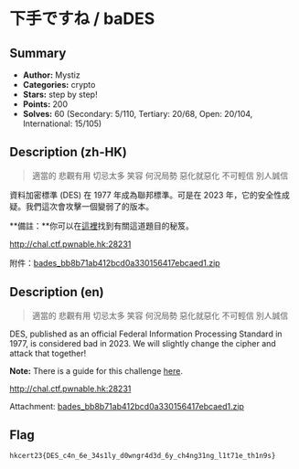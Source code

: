 下手ですね / baDES
===

## Summary
* **Author:** Mystiz
* **Categories:** crypto
* **Stars:** step by step!
* **Points:** 200
* **Solves:** 60 (Secondary: 5/110, Tertiary: 20/68, Open: 20/104, International: 15/105)

## Description (zh-HK)

> 適當的 悲觀有用
> 切忌太多 笑容
> 何況局勢 惡化就惡化
> 不可輕信 別人誠信

資料加密標準 (DES) 在 1977 年成為聯邦標準。可是在 2023 年，它的安全性成疑。我們這次會攻擊一個變弱了的版本。

**備註：**你可以在[這裡](https://hackmd.io/@blackb6a/hkcert-ctf-2023-ii-zh-e2ef72e18599ccdb)找到有關這道題目的秘笈。

http://chal.ctf.pwnable.hk:28231

附件：[bades_bb8b71ab412bcd0a330156417ebcaed1.zip](https://github.com/blackb6a/hkcert-ctf-2022-challenges/releases/download/v1.0.0/bades_bb8b71ab412bcd0a330156417ebcaed1.zip)

## Description (en)

> 適當的 悲觀有用
> 切忌太多 笑容
> 何況局勢 惡化就惡化
> 不可輕信 別人誠信

DES, published as an official Federal Information Processing Standard in 1977, is considered bad in 2023. We will slightly change the cipher and attack that together!

**Note:** There is a guide for this challenge [here](https://hackmd.io/@blackb6a/hkcert-ctf-2023-ii-en-4e6150a89a1ff32c).

http://chal.ctf.pwnable.hk:28231

Attachment: [bades_bb8b71ab412bcd0a330156417ebcaed1.zip](https://github.com/blackb6a/hkcert-ctf-2022-challenges/releases/download/v1.0.0/bades_bb8b71ab412bcd0a330156417ebcaed1.zip)

## Flag

```
hkcert23{DES_c4n_6e_34s1ly_d0wngr4d3d_6y_ch4ng31ng_l1t71e_th1n9s}
```

